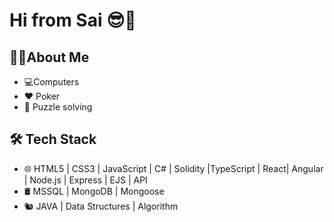 

# **Hi from Sai** 😎👋
## 🧑‍💻About Me
- 💻Computers
- ♥️ Poker
- 🧩 Puzzle solving

## 🛠 Tech Stack
- 🌐  HTML5 | CSS3 | JavaScript | C# | Solidity |TypeScript | React| Angular | Node.js | Express | EJS | API
- 🛢   MSSQL | MongoDB | Mongoose
- 🐿️  JAVA | Data Structures |  Algorithm
